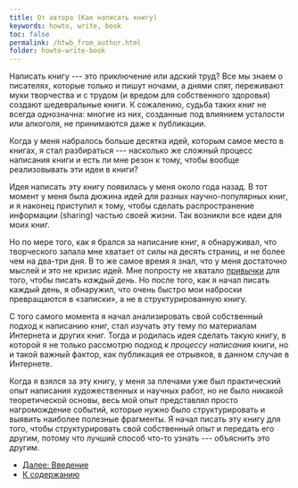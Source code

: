 ```yaml
---
title: От автора (Как написать книгу)
keywords: howto, write, book
toc: false
permalink: /htwb_from_author.html
folder: howto-write-book
---
```


Написать книгу --- это приключение или адский труд?  Все мы знаем о
писателях, которые только и пишут ночами, а днями спят, переживают
муки творчества и с трудом (и вредом для собственного здоровья)
создают шедевральные книги.  К сожалению, судьба таких книг не всегда
однозначна: многие из них, созданные под влиянием усталости или
алкоголя, не принимаются даже к публикации.

Когда у меня набралось больше десятка идей, которым самое место в
книгах, я стал разбираться --- насколько же сложный процесс написания
книги и есть ли мне резон к тому, чтобы вообще реализовывать эти идеи
в книги?

Идея написать эту книгу появилась у меня около года назад.  В тот
момент у меня была дюжина идей для разных научно-популярных книг, и я
наконец приступил к тому, чтобы сделать распространение информации
(sharing) частью своей жизни.  Так возникли все идеи для моих книг.

Но по мере того, как я брался за написание книг, я обнаруживал, что
творческого запала мне хватает от силы на десять страниц, и не более
чем на два-три дня.  В то же самое время я знал, что у меня достаточно
мыслей и это не кризис идей.  Мне попросту не хватало
[привычки](/htwb_habit.html) для того, чтобы писать *каждый день*.  Но
после того, как я начал писать каждый день, я обнаружил, что очень
быстро мои наброски превращаются в «записки», а не в структурированную
книгу.

С того самого момента я начал анализировать свой собственный подход к
написанию книг, стал изучать эту тему по материалам Интернета и других
книг.  Тогда и родилась идея сделать такую книгу, в которой я не только
рассмотрю подход к *процессу написания* книги, но и такой важный
фактор, как публикация ее отрывков, в данном случае в Интернете.

Когда я взялся за эту книгу, у меня за плечами уже был практический
опыт написания художественных и научных работ, но не было никакой
теоретической основы, весь мой опыт представлял просто нагромождение
событий, которые нужно было структурировать и выявить наиболее
полезные фрагменты.  Я начал писать эту книгу для того, чтобы
структурировать свой собственный опыт и передать его другим, потому
что лучший способ что-то узнать --- объяснить это другим.

- [Далее: Введение](/htwb_intro.html)
- [К содержанию](/htwb_toc.html)
